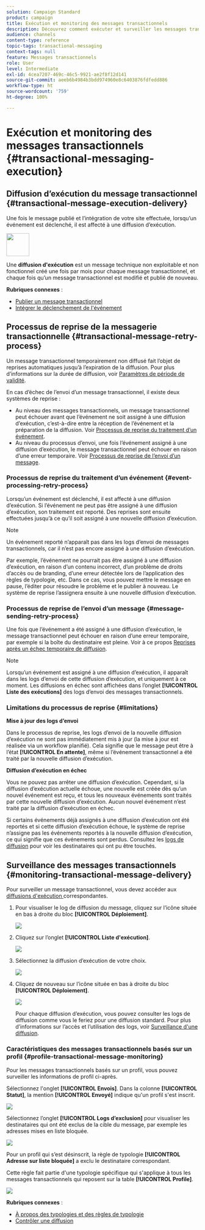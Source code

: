```yaml
---
solution: Campaign Standard
product: campaign
title: Exécution et monitoring des messages transactionnels
description: Découvrez comment exécuter et surveiller les messages transactionnels.
audience: channels
content-type: reference
topic-tags: transactional-messaging
context-tags: null
feature: Messages transactionnels
role: User
level: Intermediate
exl-id: 4cea7207-469c-46c5-9921-ae2f8f12d141
source-git-commit: aeeb6b4984b3bdd974960e8c6403876fdfedd886
workflow-type: ht
source-wordcount: '759'
ht-degree: 100%

---
```


# Exécution et monitoring des messages transactionnels {#transactional-messaging-execution}

## Diffusion d’exécution du message transactionnel {#transactional-message-execution-delivery}

Une fois le message publié et l’intégration de votre site effectuée, lorsqu’un événement est déclenché, il est affecté à une diffusion d’exécution.

<img src="assets/do-not-localize/icon_concepts.svg" width="60px">

Une **diffusion d&#39;exécution** est un message technique non exploitable et non fonctionnel créé une fois par mois pour chaque message transactionnel, et chaque fois qu’un message transactionnel est modifié et publié de nouveau.

**Rubriques connexes** :
* [Publier un message transactionnel           ](../../channels/using/publishing-transactional-message.md#publishing-a-transactional-message)
* [Intégrer le déclenchement de l&#39;événement](../../channels/using/getting-started-with-transactional-msg.md#integrate-event-trigger)

## Processus de reprise de la messagerie transactionnelle {#transactional-message-retry-process}

Un message transactionnel temporairement non diffusé fait l’objet de reprises automatiques jusqu’à l’expiration de la diffusion. Pour plus d’informations sur la durée de diffusion, voir [Paramètres de période de validité](../../administration/using/configuring-email-channel.md#validity-period-parameters).

En cas d’échec de l’envoi d’un message transactionnel, il existe deux systèmes de reprise :

* Au niveau des messages transactionnels, un message transactionnel peut échouer avant que l’événement ne soit assigné à une diffusion d’exécution, c’est-à-dire entre la réception de l’événement et la préparation de la diffusion. Voir [Processus de reprise du traitement d’un événement](#event-processing-retry-process).
* Au niveau du processus d’envoi, une fois l’événement assigné à une diffusion d’exécution, le message transactionnel peut échouer en raison d’une erreur temporaire. Voir [Processus de reprise de l’envoi d’un message](#message-sending-retry-process).

### Processus de reprise du traitement d’un événement            {#event-processing-retry-process}

Lorsqu’un événement est déclenché, il est affecté à une diffusion d’exécution. Si l’événement ne peut pas être assigné à une diffusion d’exécution, son traitement est reporté. Des reprises sont ensuite effectuées jusqu’à ce qu’il soit assigné à une nouvelle diffusion d’exécution.

>[!NOTE]
>
>Un événement reporté n’apparaît pas dans les logs d’envoi de messages transactionnels, car il n’est pas encore assigné à une diffusion d’exécution.

Par exemple, l’événement ne pourrait pas être assigné à une diffusion d’exécution, en raison d’un contenu incorrect, d’un problème de droits d’accès ou de branding, d’une erreur détectée lors de l’application des règles de typologie, etc. Dans ce cas, vous pouvez mettre le message en pause, l’éditer pour résoudre le problème et le publier à nouveau. Le système de reprise l’assignera ensuite à une nouvelle diffusion d’exécution.

### Processus de reprise de l’envoi d’un message            {#message-sending-retry-process}

Une fois que l’événement a été assigné à une diffusion d’exécution, le message transactionnel peut échouer en raison d’une erreur temporaire, par exemple si la boîte du destinataire est pleine. Voir à ce propos [Reprises après un échec temporaire de diffusion](../../sending/using/understanding-delivery-failures.md#retries-after-a-delivery-temporary-failure).

>[!NOTE]
>
>Lorsqu’un événement est assigné à une diffusion d’exécution, il apparaît dans les logs d’envoi de cette diffusion d’exécution, et uniquement à ce moment. Les diffusions en échec sont affichées dans l’onglet **[!UICONTROL Liste des exécutions]** des logs d’envoi des messages transactionnels.

### Limitations du processus de reprise {#limitations}

**Mise à jour des logs d’envoi**

Dans le processus de reprise, les logs d’envoi de la nouvelle diffusion d’exécution ne sont pas immédiatement mis à jour (la mise à jour est réalisée via un workflow planifié). Cela signifie que le message peut être à l’état **[!UICONTROL En attente]**, même si l’événement transactionnel a été traité par la nouvelle diffusion d’exécution.

**Diffusion d’exécution en échec**

Vous ne pouvez pas arrêter une diffusion d’exécution. Cependant, si la diffusion d’exécution actuelle échoue, une nouvelle est créée dès qu’un nouvel événement est reçu, et tous les nouveaux événements sont traités par cette nouvelle diffusion d’exécution. Aucun nouvel événement n’est traité par la diffusion d’exécution en échec.

Si certains événements déjà assignés à une diffusion d’exécution ont été reportés et si cette diffusion d’exécution échoue, le système de reprise n’assigne pas les événements reportés à la nouvelle diffusion d’exécution, ce qui signifie que ces événements sont perdus. Consultez les [logs de diffusion](#monitoring-transactional-message-delivery) pour voir les destinataires qui ont pu être touchés.

## Surveillance des messages transactionnels {#monitoring-transactional-message-delivery}

Pour surveiller un message transactionnel, vous devez accéder aux [diffusions d&#39;exécution ](#transactional-message-execution-delivery) correspondantes.

1. Pour visualiser le log de diffusion du message, cliquez sur l’icône située en bas à droite du bloc **[!UICONTROL Déploiement]**.

   ![](assets/message-center_access_logs.png)

1. Cliquez sur l’onglet **[!UICONTROL Liste d&#39;exécution]**.

   ![](assets/message-center_execution_tab.png)

1. Sélectionnez la diffusion d’exécution de votre choix.

   ![](assets/message-center_execution_delivery.png)

1. Cliquez de nouveau sur l’icône située en bas à droite du bloc **[!UICONTROL Déploiement]**.

   ![](assets/message-center_execution_access_logs.png)

   Pour chaque diffusion d’exécution, vous pouvez consulter les logs de diffusion comme vous le feriez pour une diffusion standard. Pour plus d’informations sur l’accès et l’utilisation des logs, voir [Surveillance d&#39;une diffusion](../../sending/using/monitoring-a-delivery.md).

### Caractéristiques des messages transactionnels basés sur un profil {#profile-transactional-message-monitoring}

Pour les messages transactionnels basés sur un profil, vous pouvez surveiller les informations de profil ci-après.

Sélectionnez l&#39;onglet **[!UICONTROL Envois]**. Dans la colonne **[!UICONTROL Statut]**, la mention **[!UICONTROL Envoyé]** indique qu&#39;un profil s&#39;est inscrit.

![](assets/message-center_marketing_sending_logs.png)

Sélectionnez l’onglet **[!UICONTROL Logs d’exclusion]** pour visualiser les destinataires qui ont été exclus de la cible du message, par exemple les adresses mises en liste bloquée.

![](assets/message-center_marketing_exclusion_logs.png)

Pour un profil qui s’est désinscrit, la règle de typologie **[!UICONTROL Adresse sur liste bloquée]** a exclu le destinataire correspondant.

Cette règle fait partie d&#39;une typologie spécifique qui s&#39;applique à tous les messages transactionnels qui reposent sur la table **[!UICONTROL Profile]**.

![](assets/message-center_marketing_typology.png)

**Rubriques connexes** :

* [À propos des typologies et des règles de typologie](../../sending/using/about-typology-rules.md)
* [Contrôler une diffusion](../../sending/using/monitoring-a-delivery.md)
